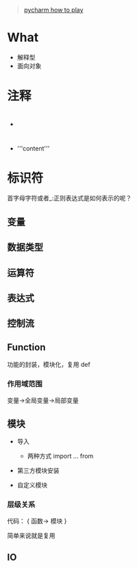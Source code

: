 >[](https://www.youtube.com/playlist?list=PLQ176FUIyIUY5Ii58pzoZhS_3qIBL80nz)

>[pycharm how to play](https://www.jetbrains.com/pycharm/documentation/)

# What
- 解释型
- 面向对象

# 注释
- #
- '''content'''

# 标识符
首字母字符或者_:正则表达式是如何表示的呢？

## 变量
## 数据类型
## 运算符
## 表达式
## 控制流

## Function
功能的封装，模块化，复用
def 

### 作用域范围
变量→全局变量→局部变量

## 模块

- 导入
    - 两种方式
    import ... from 

- 第三方模块安装
- 自定义模块

### 层级关系
代码：
    {
        函数→
             模块
    }


简单来说就是复用

## IO


